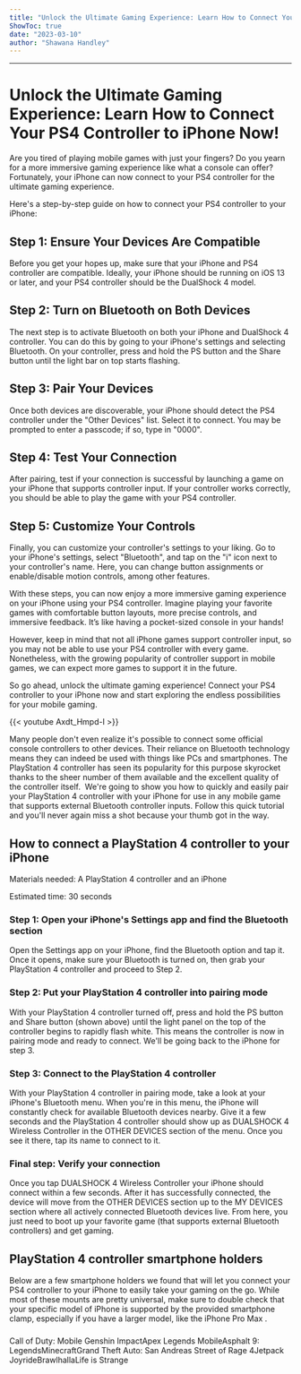 ```yaml
---
title: "Unlock the Ultimate Gaming Experience: Learn How to Connect Your PS4 Controller to iPhone Now!"
ShowToc: true 
date: "2023-03-10"
author: "Shawana Handley"
---
```

*****
# Unlock the Ultimate Gaming Experience: Learn How to Connect Your PS4 Controller to iPhone Now!

Are you tired of playing mobile games with just your fingers? Do you yearn for a more immersive gaming experience like what a console can offer? Fortunately, your iPhone can now connect to your PS4 controller for the ultimate gaming experience.

Here's a step-by-step guide on how to connect your PS4 controller to your iPhone:

## Step 1: Ensure Your Devices Are Compatible

Before you get your hopes up, make sure that your iPhone and PS4 controller are compatible. Ideally, your iPhone should be running on iOS 13 or later, and your PS4 controller should be the DualShock 4 model.

## Step 2: Turn on Bluetooth on Both Devices

The next step is to activate Bluetooth on both your iPhone and DualShock 4 controller. You can do this by going to your iPhone's settings and selecting Bluetooth. On your controller, press and hold the PS button and the Share button until the light bar on top starts flashing.

## Step 3: Pair Your Devices

Once both devices are discoverable, your iPhone should detect the PS4 controller under the "Other Devices" list. Select it to connect. You may be prompted to enter a passcode; if so, type in "0000".

## Step 4: Test Your Connection

After pairing, test if your connection is successful by launching a game on your iPhone that supports controller input. If your controller works correctly, you should be able to play the game with your PS4 controller.

## Step 5: Customize Your Controls

Finally, you can customize your controller's settings to your liking. Go to your iPhone's settings, select "Bluetooth", and tap on the "i" icon next to your controller's name. Here, you can change button assignments or enable/disable motion controls, among other features.

With these steps, you can now enjoy a more immersive gaming experience on your iPhone using your PS4 controller. Imagine playing your favorite games with comfortable button layouts, more precise controls, and immersive feedback. It’s like having a pocket-sized console in your hands!

However, keep in mind that not all iPhone games support controller input, so you may not be able to use your PS4 controller with every game. Nonetheless, with the growing popularity of controller support in mobile games, we can expect more games to support it in the future.

So go ahead, unlock the ultimate gaming experience! Connect your PS4 controller to your iPhone now and start exploring the endless possibilities for your mobile gaming.

{{< youtube Axdt_Hmpd-I >}} 



Many people don't even realize it's possible to connect some official console controllers to other devices. Their reliance on Bluetooth technology means they can indeed be used with things like PCs and smartphones. The PlayStation 4 controller has seen its popularity for this purpose skyrocket thanks to the sheer number of them available and the excellent quality of the controller itself. 
We're going to show you how to quickly and easily pair your PlayStation 4 controller with your iPhone for use in any mobile game that supports external Bluetooth controller inputs. Follow this quick tutorial and you'll never again miss a shot because your thumb got in the way.

 
## How to connect a PlayStation 4 controller to your iPhone
 
Materials needed: A PlayStation 4 controller and an iPhone
 
Estimated time: 30 seconds
 
### Step 1: Open your iPhone's Settings app and find the Bluetooth section 


Open the Settings app on your iPhone, find the Bluetooth option and tap it. Once it opens, make sure your Bluetooth is turned on, then grab your PlayStation 4 controller and proceed to Step 2.

 
### Step 2: Put your PlayStation 4 controller into pairing mode


With your PlayStation 4 controller turned off, press and hold the PS button and Share button (shown above) until the light panel on the top of the controller begins to rapidly flash white. This means the controller is now in pairing mode and ready to connect. We'll be going back to the iPhone for step 3.

 
### Step 3: Connect to the PlayStation 4 controller


With your PlayStation 4 controller in pairing mode, take a look at your iPhone's Bluetooth menu. When you're in this menu, the iPhone will constantly check for available Bluetooth devices nearby. Give it a few seconds and the PlayStation 4 controller should show up as DUALSHOCK 4 Wireless Controller in the OTHER DEVICES section of the menu. Once you see it there, tap its name to connect to it. 

 
###  Final step: Verify your connection


Once you tap DUALSHOCK 4 Wireless Controller your iPhone should connect within a few seconds. After it has successfully connected, the device will move from the OTHER DEVICES section up to the MY DEVICES section where all actively connected Bluetooth devices live. From here, you just need to boot up your favorite game (that supports external Bluetooth controllers) and get gaming. 

 
## PlayStation 4 controller smartphone holders


Below are a few smartphone holders we found that will let you connect your PS4 controller to your iPhone to easily take your gaming on the go. While most of these mounts are pretty universal, make sure to double check that your specific model of iPhone is supported by the provided smartphone clamp, especially if you have a larger model, like the iPhone Pro Max .

 
### 
 
Call of Duty: Mobile Genshin ImpactApex Legends MobileAsphalt 9: LegendsMinecraftGrand Theft Auto: San Andreas Street of Rage 4Jetpack JoyrideBrawlhallaLife is Strange



